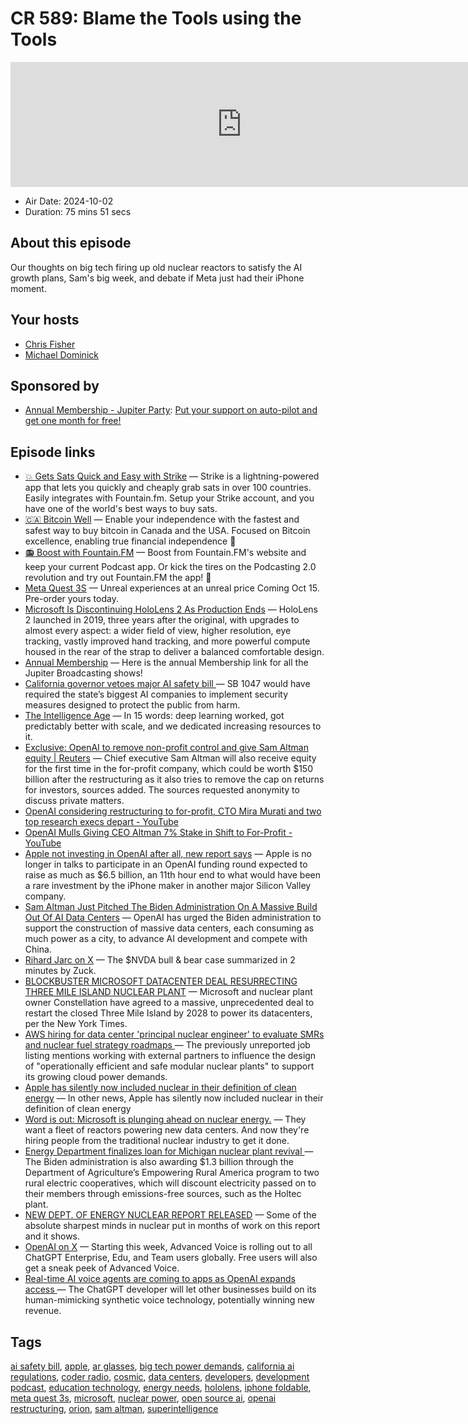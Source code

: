 # CR 589: Blame the Tools using the Tools

<iframe src="https://player.fireside.fm/v2/MLf2ZzhC+I5R42KPy?theme=dark" width="740" height="200" frameborder="0" scrolling="no"></iframe>

* Air Date: 2024-10-02
* Duration: 75 mins 51 secs

## About this episode

Our thoughts on big tech firing up old nuclear reactors to satisfy the AI growth plans, Sam's big week, and debate if Meta just had their iPhone moment.

## Your hosts
* [Chris Fisher](https://coder.show/hosts/chrislas)
* [Michael Dominick](https://coder.show/hosts/michael)

## Sponsored by

  * [Annual Membership - Jupiter Party](https://jupitersignal.memberful.com/checkout?plan=117630): [Put your support on auto-pilot and get one month for free!](https://jupitersignal.memberful.com/checkout?plan=117630)



## Episode links

  * [💥 Gets Sats Quick and Easy with Strike](https://strike.me/ "💥 Gets Sats Quick and Easy with Strike") — Strike is a lightning-powered app that lets you quickly and cheaply grab sats in over 100 countries. Easily integrates with Fountain.fm. Setup your Strike account, and you have one of the world's best ways to buy sats.
  * [🇨🇦 Bitcoin Well](https://bitcoinwell.com/ "🇨🇦 Bitcoin Well") — Enable your independence with the fastest and safest way to buy bitcoin in Canada and the USA. Focused on Bitcoin excellence, enabling true financial independence 🥇
  * [📻 Boost with Fountain.FM](https://fountain.fm/ "📻 Boost with Fountain.FM") — Boost from Fountain.FM's website and keep your current Podcast app. Or kick the tires on the Podcasting 2.0 revolution and try out Fountain.FM the app! 🚀
  * [Meta Quest 3S](https://www.meta.com/quest/quest-3s/ "Meta Quest 3S") — Unreal experiences at an unreal price Coming Oct 15. Pre-order yours today. 
  * [Microsoft Is Discontinuing HoloLens 2 As Production Ends](https://www.uploadvr.com/microsoft-discontinuing-hololens-2/ "Microsoft Is Discontinuing HoloLens 2 As Production Ends") — HoloLens 2 launched in 2019, three years after the original, with upgrades to almost every aspect: a wider field of view, higher resolution, eye tracking, vastly improved hand tracking, and more powerful compute housed in the rear of the strap to deliver a balanced comfortable design.
  * [Annual Membership](https://jupitersignal.memberful.com/checkout?plan=117630 "Annual Membership") — Here is the annual Membership link for all the Jupiter Broadcasting shows!
  * [California governor vetoes major AI safety bill ](https://www.theverge.com/2024/9/29/24232172/california-ai-safety-bill-1047-vetoed-gavin-newsom "California governor vetoes major AI safety bill ") — SB 1047 would have required the state’s biggest AI companies to implement security measures designed to protect the public from harm.
  * [The Intelligence Age](https://ia.samaltman.com/ "The Intelligence Age") — In 15 words: deep learning worked, got predictably better with scale, and we dedicated increasing resources to it.
  * [Exclusive: OpenAI to remove non-profit control and give Sam Altman equity | Reuters](https://www.reuters.com/technology/artificial-intelligence/openai-remove-non-profit-control-give-sam-altman-equity-sources-say-2024-09-25/ "Exclusive: OpenAI to remove non-profit control and give Sam Altman equity | Reuters") — Chief executive Sam Altman will also receive equity for the first time in the for-profit company, which could be worth $150 billion after the restructuring as it also tries to remove the cap on returns for investors, sources added. The sources requested anonymity to discuss private matters.
  * [OpenAI considering restructuring to for-profit, CTO Mira Murati and two top research execs depart - YouTube](https://www.youtube.com/watch?v=acPbO2yCeDE "OpenAI considering restructuring to for-profit, CTO Mira Murati and two top research execs depart - YouTube")
  * [OpenAI Mulls Giving CEO Altman 7% Stake in Shift to For-Profit - YouTube](https://www.youtube.com/watch?v=7DKjRVLJFCs "OpenAI Mulls Giving CEO Altman 7% Stake in Shift to For-Profit - YouTube")
  * [Apple not investing in OpenAI after all, new report says](https://9to5mac.com/2024/09/27/apple-not-investing-in-openai-after-all-new-report-says/ "Apple not investing in OpenAI after all, new report says") — Apple is no longer in talks to participate in an OpenAI funding round expected to raise as much as $6.5 billion, an 11th hour end to what would have been a rare investment by the iPhone maker in another major Silicon Valley company.
  * [Sam Altman Just Pitched The Biden Administration On A Massive Build Out Of AI Data Centers](https://www.zerohedge.com/markets/sam-altman-just-pitched-biden-administration-massive-build-out-ai-data-centers "Sam Altman Just Pitched The Biden Administration On A Massive Build Out Of AI Data Centers") — OpenAI has urged the Biden administration to support the construction of massive data centers, each consuming as much power as a city, to advance AI development and compete with China.
  * [Rihard Jarc on X](https://x.com/rihardjarc/status/1839304406938038624?t=E9EIlRX-vHxbQ8g23lQU3A "Rihard Jarc on X") — The $NVDA bull & bear case summarized in 2 minutes by Zuck.
  * [BLOCKBUSTER MICROSOFT DATACENTER DEAL RESURRECTING THREE MILE ISLAND NUCLEAR PLANT](https://x.com/energybants/status/1837087635208294640 "BLOCKBUSTER MICROSOFT DATACENTER DEAL RESURRECTING THREE MILE ISLAND NUCLEAR PLANT") — Microsoft and nuclear plant owner Constellation have agreed to a massive, unprecedented deal to restart the closed Three Mile Island by 2028 to power its datacenters, per the New York Times.
  * [AWS hiring for data center 'principal nuclear engineer' to evaluate SMRs and nuclear fuel strategy roadmaps ](https://www.datacenterdynamics.com/en/news/aws-hiring-for-data-center-principal-nuclear-engineer-to-evaluate-smrs-and-nuclear-fuel-strategy-roadmaps/ "AWS hiring for data center 'principal nuclear engineer' to evaluate SMRs and nuclear fuel strategy roadmaps ") — The previously unreported job listing mentions working with external partners to influence the design of "operationally efficient and safe modular nuclear plants" to support its growing cloud power demands.
  * [Apple has silently now included nuclear in their definition of clean energy](https://x.com/mattloszak/status/1838802632376213770?t=E9EIlRX-vHxbQ8g23lQU3A "Apple has silently now included nuclear in their definition of clean energy") — In other news, Apple has silently now included nuclear in their definition of clean energy
  * [Word is out: Microsoft is plunging ahead on nuclear energy.](https://x.com/energybants/status/1705664458952151101 "Word is out: Microsoft is plunging ahead on nuclear energy.") — They want a fleet of reactors powering new data centers. And now they're hiring people from the traditional nuclear industry to get it done.
  * [Energy Department finalizes loan for Michigan nuclear plant revival ](https://thehill.com/policy/energy-environment/4906889-energy-department-loan-michigan-nuclear-plant/ "Energy Department finalizes loan for Michigan nuclear plant revival ") — The Biden administration is also awarding $1.3 billion through the Department of Agriculture’s Empowering Rural America program to two rural electric cooperatives, which will discount electricity passed on to their members through emissions-free sources, such as the Holtec plant.
  * [NEW DEPT. OF ENERGY NUCLEAR REPORT RELEASED](https://x.com/energybants/status/1840743544320889011 "NEW DEPT. OF ENERGY NUCLEAR REPORT RELEASED") — Some of the absolute sharpest minds in nuclear put in months of work on this report and it shows.
  * [OpenAI on X](https://x.com/OpenAI/status/1841179938642411582 "OpenAI on X") — Starting this week, Advanced Voice is rolling out to all ChatGPT Enterprise, Edu, and Team users globally. Free users will also get a sneak peek of Advanced Voice.
  * [Real-time AI voice agents are coming to apps as OpenAI expands access ](https://www.washingtonpost.com/technology/2024/10/01/openai-realtime-voice-mode-dev-day/ "Real-time AI voice agents are coming to apps as OpenAI expands access ") — The ChatGPT developer will let other businesses build on its human-mimicking synthetic voice technology, potentially winning new revenue.



## Tags

[ai safety bill](https://coder.show/tags/ai%20safety%20bill), [apple](https://coder.show/tags/apple), [ar glasses](https://coder.show/tags/ar%20glasses), [big tech power demands](https://coder.show/tags/big%20tech%20power%20demands), [california ai regulations](https://coder.show/tags/california%20ai%20regulations), [coder radio](https://coder.show/tags/coder%20radio), [cosmic](https://coder.show/tags/cosmic), [data centers](https://coder.show/tags/data%20centers), [developers](https://coder.show/tags/developers), [development podcast](https://coder.show/tags/development%20podcast), [education technology](https://coder.show/tags/education%20technology), [energy needs](https://coder.show/tags/energy%20needs), [hololens](https://coder.show/tags/hololens), [iphone foldable](https://coder.show/tags/iphone%20foldable), [meta quest 3s](https://coder.show/tags/meta%20quest%203s), [microsoft](https://coder.show/tags/microsoft), [nuclear power](https://coder.show/tags/nuclear%20power), [open source ai](https://coder.show/tags/open%20source%20ai), [openai restructuring](https://coder.show/tags/openai%20restructuring), [orion](https://coder.show/tags/orion), [sam altman](https://coder.show/tags/sam%20altman), [superintelligence](https://coder.show/tags/superintelligence)